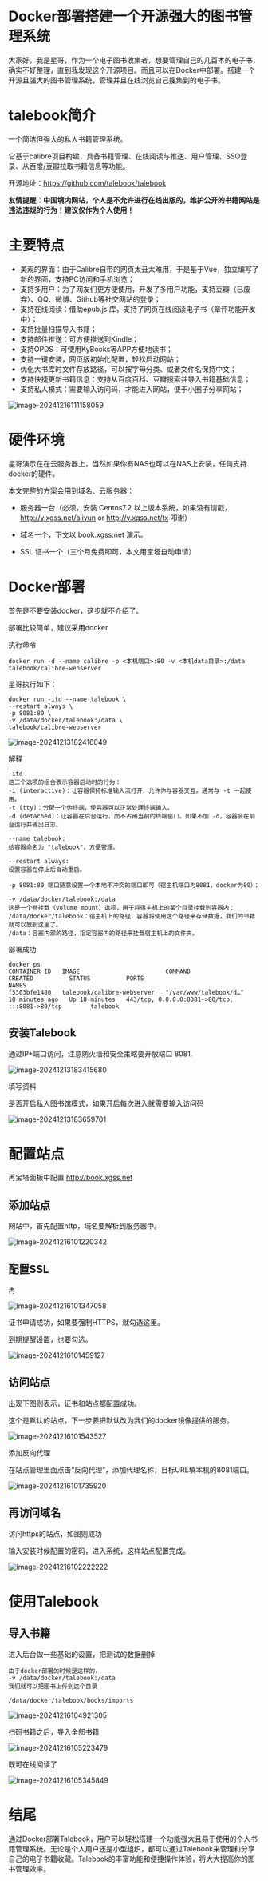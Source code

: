 # Docker部署搭建一个开源强大的图书管理系统



大家好，我是星哥，作为一个电子图书收集者，想要管理自己的几百本的电子书，确实不好整理，直到我发现这个开源项目。而且可以在Docker中部署。搭建一个开源且强大的图书管理系统，管理并且在线浏览自己搜集到的电子书。

# talebook简介

一个简洁但强大的私人书籍管理系统。

它基于calibre项目构建，具备书籍管理、在线阅读与推送、用户管理、SSO登录、从百度/豆瓣拉取书籍信息等功能。

开源地址：https://github.com/talebook/talebook

**友情提醒：中国境内网站，个人是不允许进行在线出版的，维护公开的书籍网站是违法违规的行为！建议仅作为个人使用！**

# 主要特点

- 美观的界面：由于Calibre自带的网页太丑太难用，于是基于Vue，独立编写了新的界面，支持PC访问和手机浏览；
- 支持多用户：为了网友们更方便使用，开发了多用户功能，支持豆瓣（已废弃）、QQ、微博、Github等社交网站的登录；
- 支持在线阅读：借助epub.js 库，支持了网页在线阅读电子书（章评功能开发中）；
- 支持批量扫描导入书籍；
- 支持邮件推送：可方便推送到Kindle；
- 支持OPDS：可使用KyBooks等APP方便地读书；
- 支持一键安装，网页版初始化配置，轻松启动网站；
- 优化大书库时文件存放路径，可以按字母分类、或者文件名保持中文；
- 支持快捷更新书籍信息：支持从百度百科、豆瓣搜索并导入书籍基础信息；
- 支持私人模式：需要输入访问码，才能进入网站，便于小圈子分享网站；



![image-20241216111158059](https://imgoss.xgss.net/picgo/image-20241216111158059.png?aliyun)

# 硬件环境

星哥演示在在云服务器上，当然如果你有NAS也可以在NAS上安装，任何支持docker的硬件。

本文完整的方案会用到域名、云服务器：

- 服务器一台（必须，安装 Centos7.2 以上版本系统，如果没有请戳，http://y.xgss.net/aliyun  or http://y.xgss.net/tx 叩谢）

- 域名一个，下文以 book.xgss.net 演示。

- SSL 证书一个（三个月免费即可，本文用宝塔自动申请）

  

# Docker部署

首先是不要安装docker，这步就不介绍了。

部署比较简单，建议采用docker

执行命令 

```
docker run -d --name calibre -p <本机端口>:80 -v <本机data目录>:/data talebook/calibre-webserver
```

星哥执行如下：

```
docker run -itd --name talebook \
--restart always \
-p 8081:80 \
-v /data/docker/talebook:/data \
talebook/calibre-webserver
```

![image-20241213182416049](https://imgoss.xgss.net/picgo/image-20241213182416049.png?aliyun)

解释

```
-itd
这三个选项的组合表示容器启动时的行为：
-i (interactive)：让容器保持标准输入流打开，允许你与容器交互。通常与 -t 一起使用。
-t (tty)：分配一个伪终端，使容器可以正常处理终端输入。
-d (detached)：让容器在后台运行，而不占用当前的终端窗口。如果不加 -d，容器会在前台运行并输出日志。

--name talebook: 
给容器命名为 "talebook"，方便管理。

--restart always: 
设置容器在停止后自动重启。

-p 8081:80 端口随意设置一个本地不冲突的端口即可（宿主机端口为8081，docker为80）；

-v /data/docker/talebook:/data 
这是一个卷挂载（volume mount）选项，用于将宿主机上的某个目录挂载到容器内：
/data/docker/talebook：宿主机上的路径，容器将使用这个路径来存储数据，我们的书籍就可以放到这里了。
/data：容器内部的路径，指定容器内的路径来挂载宿主机上的文件夹。

```

部署成功

```
docker ps
CONTAINER ID   IMAGE                        COMMAND                  CREATED          STATUS          PORTS                                                 NAMES
f5303bfe1480   talebook/calibre-webserver   "/var/www/talebook/d…"   18 minutes ago   Up 18 minutes   443/tcp, 0.0.0.0:8081->80/tcp, :::8081->80/tcp        talebook
```

## 安装Talebook

通过IP+端口访问，注意防火墙和安全策略要开放端口 8081.

![image-20241213183415680](https://imgoss.xgss.net/picgo/image-20241213183415680.png?aliyun)

填写资料

是否开启私人图书馆模式，如果开启每次进入就需要输入访问码

![image-20241213183659701](https://imgoss.xgss.net/picgo/image-20241213183659701.png?aliyun)

# 配置站点

再宝塔面板中配置 http://book.xgss.net

## 添加站点

网站中，首先配置http，域名要解析到服务器中。

![image-20241216101220342](https://imgoss.xgss.net/picgo/image-20241216101220342.png?aliyun)

## 配置SSL

再

![image-20241216101347058](https://imgoss.xgss.net/picgo/image-20241216101347058.png?aliyun)

证书申请成功，如果要强制HTTPS，就勾选这里。

到期提醒设置，也要勾选。

![image-20241216101459127](https://imgoss.xgss.net/picgo/image-20241216101459127.png?aliyun)

## 访问站点

出现下图则表示，证书和站点都配置成功。

这个是默认的站点，下一步要把默认改为我们的docker镜像提供的服务。

![image-20241216101543527](https://imgoss.xgss.net/picgo/image-20241216101543527.png?aliyun)

添加反向代理

在站点管理里面点击“反向代理”，添加代理名称，目标URL填本机的8081端口。

![image-20241216101735920](https://imgoss.xgss.net/picgo/image-20241216101735920.png?aliyun)

## 再访问域名

访问https的站点，如图则成功

输入安装时候配置的密码，进入系统，这样站点配置完成。

![image-20241216102222222](https://imgoss.xgss.net/picgo/image-20241216102222222.png?aliyun)

# 使用Talebook

## 导入书籍

进入后台做一些基础的设置，把测试的数据删掉

```
由于docker部署的时候是这样的，
-v /data/docker/talebook:/data 
我们就可以把图书上传到这个目录

/data/docker/talebook/books/imports
```

![image-20241216104921305](https://imgoss.xgss.net/picgo/image-20241216104921305.png?aliyun)



扫码书籍之后，导入全部书籍

![image-20241216105223479](https://imgoss.xgss.net/picgo/image-20241216105223479.png?aliyun)



既可在线阅读了

![image-20241216105345849](https://imgoss.xgss.net/picgo/image-20241216105345849.png?aliyun)

# 结尾

通过Docker部署Talebook，用户可以轻松搭建一个功能强大且易于使用的个人书籍管理系统。无论是个人用户还是小型组织，都可以通过Talebook来管理和分享自己的电子书籍收藏。Talebook的丰富功能和便捷操作体验，将大大提高你的图书管理效率。